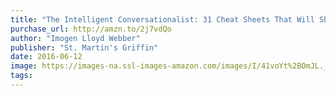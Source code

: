 ```yaml
---
title: "The Intelligent Conversationalist: 31 Cheat Sheets That Will Show You How to Talk to Anyone About Anything, Anytime"
purchase_url: http://amzn.to/2j7vdQo
author: "Imogen Lloyd Webber"
publisher: "St. Martin's Griffin"
date: 2016-06-12
image: https://images-na.ssl-images-amazon.com/images/I/41voYt%2BOmJL._SL75_.jpg
tags:
---
```



